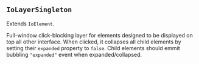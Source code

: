 ## `IoLayerSingleton`

Extends `IoElement`.

Full-window click-blocking layer for elements designed to be displayed on top all other interface. When clicked, it collapses all child elements by setting their `expanded` property to `false`. Child elements should emmit bubbling `"expanded"` event when expanded/collapsed.